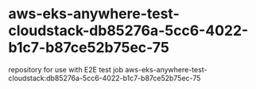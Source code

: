 # aws-eks-anywhere-test-cloudstack-db85276a-5cc6-4022-b1c7-b87ce52b75ec-75
repository for use with E2E test job aws-eks-anywhere-test-cloudstack:db85276a-5cc6-4022-b1c7-b87ce52b75ec-75
